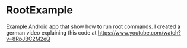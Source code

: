 # RootExample
Example Android app that show how to run root commands.
I created a german video explaining this code at https://www.youtube.com/watch?v=8RpJBC2M2eQ
